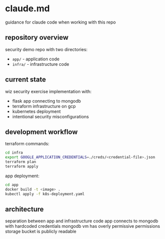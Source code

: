 # claude.md

guidance for claude code when working with this repo

## repository overview

security demo repo with two directories:
- `app/` - application code
- `infra/` - infrastructure code

## current state

wiz security exercise implementation with:
- flask app connecting to mongodb
- terraform infrastructure on gcp
- kubernetes deployment
- intentional security misconfigurations

## development workflow

terraform commands:
```bash
cd infra
export GOOGLE_APPLICATION_CREDENTIALS=./creds/<credential-file>.json
terraform plan
terraform apply
```

app deployment:
```bash
cd app
docker build -t <image> .
kubectl apply -f k8s-deployment.yaml
```

## architecture

separation between app and infrastructure code
app connects to mongodb with hardcoded credentials
mongodb vm has overly permissive permissions
storage bucket is publicly readable